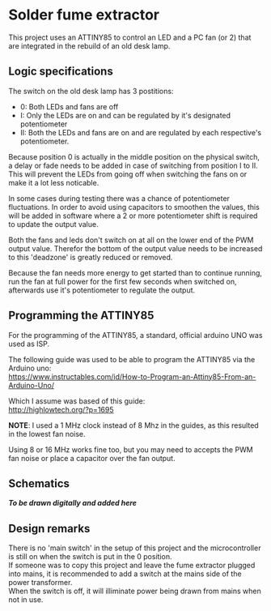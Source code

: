 # Solder fume extractor

This project uses an ATTINY85 to control an LED and a PC fan (or 2) that are integrated in the rebuild of an old desk lamp.

## Logic specifications

The switch on the old desk lamp has 3 postitions:

- 0: Both LEDs and fans are off
- I: Only the LEDs are on and can be regulated by it's designated potentiometer
- II: Both the LEDs and fans are on and are regulated by each respective's potentiometer.

Because position 0 is actually in the middle position on the physical switch, a delay or fade needs to be added in case of switching from position I to II. This will prevent the LEDs from going off when switching the fans on or make it a lot less noticable.

In some cases during testing there was a chance of potentiometer fluctuations. In order to avoid using capacitors to smoothen the values, this will be added in software where a 2 or more potentiometer shift is required to update the output value.

Both the fans and leds don't switch on at all on the lower end of the PWM output value. Therefor the bottom of the output value needs to be increased to this 'deadzone' is greatly reduced or removed.

Because the fan needs more energy to get started than to continue running, run the fan at full power for the first few seconds when switched on, afterwards use it's potentiometer to regulate the output.

## Programming the ATTINY85

For the programming of the ATTINY85, a standard, official arduino UNO was used as ISP.

The following guide was used to be able to program the ATTINY85 via the Arduino uno:  
https://www.instructables.com/id/How-to-Program-an-Attiny85-From-an-Arduino-Uno/

Which I assume was based of this guide:  
http://highlowtech.org/?p=1695

**NOTE**: I used a 1 MHz clock instead of 8 Mhz in the guides, as this resulted in the lowest fan noise.

Using 8 or 16 MHz works fine too, but you may need to accepts the PWM fan noise or place a capacitor over the fan output.

## Schematics

***To be drawn digitally and added here***


## Design remarks

There is no 'main switch' in the setup of this project and the microcontroller is still on when the switch is put in the 0 position.  
If someone was to copy this project and leave the fume extractor plugged into mains, it is recommended to add a switch at the mains side of the power transformer.  
When the switch is off, it will illiminate power being drawn from mains when not in use.
